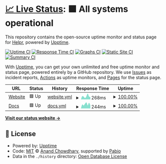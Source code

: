 # [📈 Live Status](https://status.helpr.gg): <!--live status--> **🟩 All systems operational**

This repository contains the open-source uptime monitor and status page for [Helpr](helprbot.cpm), powered by [Upptime](https://github.com/upptime/upptime).

[![Uptime CI](https://github.com/helpr-bot/status/workflows/Uptime%20CI/badge.svg)](https://github.com/helpr-bot/status/actions?query=workflow%3A%22Uptime+CI%22)
[![Response Time CI](https://github.com/helpr-bot/status/workflows/Response%20Time%20CI/badge.svg)](https://github.com/helpr-bot/status/actions?query=workflow%3A%22Response+Time+CI%22)
[![Graphs CI](https://github.com/helpr-bot/status/workflows/Graphs%20CI/badge.svg)](https://github.com/helpr-bot/status/actions?query=workflow%3A%22Graphs+CI%22)
[![Static Site CI](https://github.com/helpr-bot/status/workflows/Static%20Site%20CI/badge.svg)](https://github.com/helpr-bot/status/actions?query=workflow%3A%22Static+Site+CI%22)
[![Summary CI](https://github.com/helpr-bot/status/workflows/Summary%20CI/badge.svg)](https://github.com/helpr-bot/status/actions?query=workflow%3A%22Summary+CI%22)

With [Upptime](https://upptime.js.org), you can get your own unlimited and free uptime monitor and status page, powered entirely by a GitHub repository. We use [Issues](https://github.com/helpr-bot/status/issues) as incident reports, [Actions](https://github.com/helpr-bot/status/actions) as uptime monitors, and [Pages](https://status.helpr.gg) for the status page.

<!--start: status pages-->
<!-- This summary is generated by Upptime (https://github.com/upptime/upptime) -->
<!-- Do not edit this manually, your changes will be overwritten -->
<!-- prettier-ignore -->
| URL | Status | History | Response Time | Uptime |
| --- | ------ | ------- | ------------- | ------ |
| <img alt="" src="https://icons.duckduckgo.com/ip3/helpr.gg.ico" height="13"> [Website](https://helpr.gg) | 🟩 Up | [website.yml](https://github.com/helpr-gg/helpr-status/commits/HEAD/history/website.yml) | <details><summary><img alt="Response time graph" src="./graphs/website/response-time-week.png" height="20"> 268ms</summary><br><a href="https://status.helpr.gg/history/website"><img alt="Response time 816" src="https://img.shields.io/endpoint?url=https%3A%2F%2Fraw.githubusercontent.com%2Fhelpr-gg%2Fhelpr-status%2FHEAD%2Fapi%2Fwebsite%2Fresponse-time.json"></a><br><a href="https://status.helpr.gg/history/website"><img alt="24-hour response time 208" src="https://img.shields.io/endpoint?url=https%3A%2F%2Fraw.githubusercontent.com%2Fhelpr-gg%2Fhelpr-status%2FHEAD%2Fapi%2Fwebsite%2Fresponse-time-day.json"></a><br><a href="https://status.helpr.gg/history/website"><img alt="7-day response time 268" src="https://img.shields.io/endpoint?url=https%3A%2F%2Fraw.githubusercontent.com%2Fhelpr-gg%2Fhelpr-status%2FHEAD%2Fapi%2Fwebsite%2Fresponse-time-week.json"></a><br><a href="https://status.helpr.gg/history/website"><img alt="30-day response time 514" src="https://img.shields.io/endpoint?url=https%3A%2F%2Fraw.githubusercontent.com%2Fhelpr-gg%2Fhelpr-status%2FHEAD%2Fapi%2Fwebsite%2Fresponse-time-month.json"></a><br><a href="https://status.helpr.gg/history/website"><img alt="1-year response time 816" src="https://img.shields.io/endpoint?url=https%3A%2F%2Fraw.githubusercontent.com%2Fhelpr-gg%2Fhelpr-status%2FHEAD%2Fapi%2Fwebsite%2Fresponse-time-year.json"></a></details> | <details><summary><a href="https://status.helpr.gg/history/website">100.00%</a></summary><a href="https://status.helpr.gg/history/website"><img alt="All-time uptime 99.97%" src="https://img.shields.io/endpoint?url=https%3A%2F%2Fraw.githubusercontent.com%2Fhelpr-gg%2Fhelpr-status%2FHEAD%2Fapi%2Fwebsite%2Fuptime.json"></a><br><a href="https://status.helpr.gg/history/website"><img alt="24-hour uptime 100.00%" src="https://img.shields.io/endpoint?url=https%3A%2F%2Fraw.githubusercontent.com%2Fhelpr-gg%2Fhelpr-status%2FHEAD%2Fapi%2Fwebsite%2Fuptime-day.json"></a><br><a href="https://status.helpr.gg/history/website"><img alt="7-day uptime 100.00%" src="https://img.shields.io/endpoint?url=https%3A%2F%2Fraw.githubusercontent.com%2Fhelpr-gg%2Fhelpr-status%2FHEAD%2Fapi%2Fwebsite%2Fuptime-week.json"></a><br><a href="https://status.helpr.gg/history/website"><img alt="30-day uptime 99.95%" src="https://img.shields.io/endpoint?url=https%3A%2F%2Fraw.githubusercontent.com%2Fhelpr-gg%2Fhelpr-status%2FHEAD%2Fapi%2Fwebsite%2Fuptime-month.json"></a><br><a href="https://status.helpr.gg/history/website"><img alt="1-year uptime 99.97%" src="https://img.shields.io/endpoint?url=https%3A%2F%2Fraw.githubusercontent.com%2Fhelpr-gg%2Fhelpr-status%2FHEAD%2Fapi%2Fwebsite%2Fuptime-year.json"></a></details>
| <img alt="" src="https://icons.duckduckgo.com/ip3/docs.helpr.gg.ico" height="13"> [Docs](https://docs.helpr.gg) | 🟩 Up | [docs.yml](https://github.com/helpr-gg/helpr-status/commits/HEAD/history/docs.yml) | <details><summary><img alt="Response time graph" src="./graphs/docs/response-time-week.png" height="20"> 244ms</summary><br><a href="https://status.helpr.gg/history/docs"><img alt="Response time 235" src="https://img.shields.io/endpoint?url=https%3A%2F%2Fraw.githubusercontent.com%2Fhelpr-gg%2Fhelpr-status%2FHEAD%2Fapi%2Fdocs%2Fresponse-time.json"></a><br><a href="https://status.helpr.gg/history/docs"><img alt="24-hour response time 113" src="https://img.shields.io/endpoint?url=https%3A%2F%2Fraw.githubusercontent.com%2Fhelpr-gg%2Fhelpr-status%2FHEAD%2Fapi%2Fdocs%2Fresponse-time-day.json"></a><br><a href="https://status.helpr.gg/history/docs"><img alt="7-day response time 244" src="https://img.shields.io/endpoint?url=https%3A%2F%2Fraw.githubusercontent.com%2Fhelpr-gg%2Fhelpr-status%2FHEAD%2Fapi%2Fdocs%2Fresponse-time-week.json"></a><br><a href="https://status.helpr.gg/history/docs"><img alt="30-day response time 237" src="https://img.shields.io/endpoint?url=https%3A%2F%2Fraw.githubusercontent.com%2Fhelpr-gg%2Fhelpr-status%2FHEAD%2Fapi%2Fdocs%2Fresponse-time-month.json"></a><br><a href="https://status.helpr.gg/history/docs"><img alt="1-year response time 235" src="https://img.shields.io/endpoint?url=https%3A%2F%2Fraw.githubusercontent.com%2Fhelpr-gg%2Fhelpr-status%2FHEAD%2Fapi%2Fdocs%2Fresponse-time-year.json"></a></details> | <details><summary><a href="https://status.helpr.gg/history/docs">100.00%</a></summary><a href="https://status.helpr.gg/history/docs"><img alt="All-time uptime 100.00%" src="https://img.shields.io/endpoint?url=https%3A%2F%2Fraw.githubusercontent.com%2Fhelpr-gg%2Fhelpr-status%2FHEAD%2Fapi%2Fdocs%2Fuptime.json"></a><br><a href="https://status.helpr.gg/history/docs"><img alt="24-hour uptime 100.00%" src="https://img.shields.io/endpoint?url=https%3A%2F%2Fraw.githubusercontent.com%2Fhelpr-gg%2Fhelpr-status%2FHEAD%2Fapi%2Fdocs%2Fuptime-day.json"></a><br><a href="https://status.helpr.gg/history/docs"><img alt="7-day uptime 100.00%" src="https://img.shields.io/endpoint?url=https%3A%2F%2Fraw.githubusercontent.com%2Fhelpr-gg%2Fhelpr-status%2FHEAD%2Fapi%2Fdocs%2Fuptime-week.json"></a><br><a href="https://status.helpr.gg/history/docs"><img alt="30-day uptime 100.00%" src="https://img.shields.io/endpoint?url=https%3A%2F%2Fraw.githubusercontent.com%2Fhelpr-gg%2Fhelpr-status%2FHEAD%2Fapi%2Fdocs%2Fuptime-month.json"></a><br><a href="https://status.helpr.gg/history/docs"><img alt="1-year uptime 100.00%" src="https://img.shields.io/endpoint?url=https%3A%2F%2Fraw.githubusercontent.com%2Fhelpr-gg%2Fhelpr-status%2FHEAD%2Fapi%2Fdocs%2Fuptime-year.json"></a></details>

<!--end: status pages-->

[**Visit our status website →**](https://status.helpr.gg)

## 📄 License

- Powered by: [Upptime](https://github.com/upptime/upptime)
- Code: [MIT](./LICENSE) © [Anand Chowdhary](https://anandchowdhary.com), supported by [Pabio](https://pabio.com)
- Data in the `./history` directory: [Open Database License](https://opendatacommons.org/licenses/odbl/1-0/)

